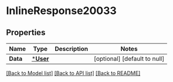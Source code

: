 # InlineResponse20033

## Properties
Name | Type | Description | Notes
------------ | ------------- | ------------- | -------------
**Data** | [***User**](User.md) |  | [optional] [default to null]

[[Back to Model list]](../README.md#documentation-for-models) [[Back to API list]](../README.md#documentation-for-api-endpoints) [[Back to README]](../README.md)

